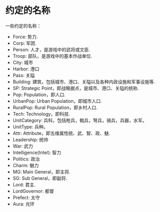 # 约定的名称

一些约定的名称：

- Force: 势力.
- Corp: 军团.
- Person: 人才，是游戏中的武将或文臣.
- Troop: 部队，是游戏中的基本作战单位.
- City: 城市
- Harbor: 港口
- Pass: 关隘
- Building: 建筑，包括城市、港口、关隘以及各种内政设施和军事设施等.
- SP: Strategic Point，即战略据点，是城市、港口、关隘的统称.
- Pop: Population，即人口.
- UrbanPop: Urban Population，即城市人口.
- RuralPop: Rural Population，即乡村人口.
- Tech: Technology，即科技.
- UnitCategory: 兵科，包括枪兵，戟兵，弩兵，骑兵，兵器，水军。
- UnitType: 兵种。
- Attr: Attribute，即五维属性统、武、智、政、魅.
- Leadership: 统帅
- War: 武力
- Intelligence(Intel): 智力
- Politics: 政治
- Charm: 魅力
- MG: Main General，即主将.
- SG: Sub General，即副将.
- Lord: 君主.
- LordGovernor: 都督
- Prefect: 太守
- Aura: 光环
